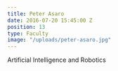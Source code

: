 ```yaml
---
title: Peter Asaro
date: 2016-07-20 15:45:00 Z
position: 13
type: Faculty
image: "/uploads/peter-asaro.jpg"
---
```


Artificial Intelligence and Robotics
